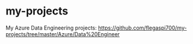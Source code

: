 # my-projects

My Azure Data Engineering projects: https://github.com/flegaspi700/my-projects/tree/master/Azure/Data%20Engineer
